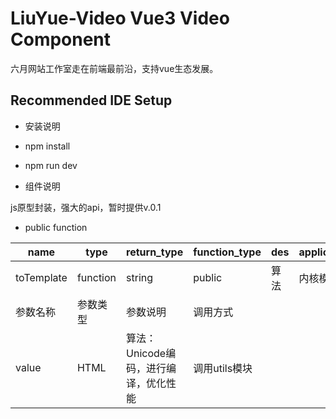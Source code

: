 # LiuYue-Video Vue3 Video Component

六月网站工作室走在前端最前沿，支持vue生态发展。

## Recommended IDE Setup

- 安装说明


- npm install


- npm run dev


- 组件说明

js原型封装，强大的api，暂时提供v.0.1

- public function

| name       | type    | return_type            | function_type | des | application |
|------------|---------|------------------------|---------------|----|-------------|
| toTemplate | function | string                 | public        | 算法 | 内核模板        |
| 参数名称       | 参数类型    | 参数说明                   | 调用方式          |
| value      | HTML    | 算法：Unicode编码，进行编译，优化性能 | 调用utils模块     |

